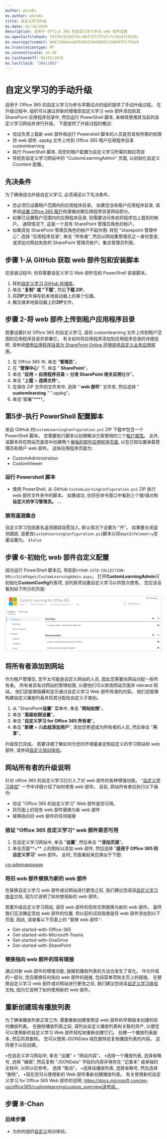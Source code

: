 ```yaml
---
author: pkrebs
ms.author: pkrebs
title: 自定义学习升级
ms.date: 02/10/2019
description: 适用于 Office 365 的自定义学习手动 web 部件设置
ms.openlocfilehash: f9729c922b374cc6b775737fa7c7c76a4719534c
ms.sourcegitcommit: b6617bbbaee0784d6216e96052c2469f97cf51e9
ms.translationtype: MT
ms.contentlocale: zh-CN
ms.lasthandoff: 03/05/2019
ms.locfileid: "30411892"
---
```

# <a name="manual-upgrade-for-custom-learning"></a>自定义学习的手动升级

适用于 Office 365 的自定义学习为参与早期试点的组织提供了手动升级过程。 在升级过程中, 组织可以通过将新的增强型自定义学习 web 部件添加到其 SharePoint 应用程序目录中, 然后运行 PowerShell 脚本, 来继续使用其当前的自定义学习网站并进行升级。 下面提供了升级过程的概述: 

- 验证负责上载新 web 部件和运行 Powershell 脚本的人员是否具有所需的权限
- 将 web 部件 .sppkg 文件上传到 Office 365 租户应用程序目录 customlearning
- 执行 PowerShell 脚本, 将您的租户配置为自定义学习所需的相应项目
- 导航到自定义学习网站中的 "CustomLearningAdmin" 页面, 以初始化自定义 Ccontent 配置。

## <a name="prerequisites"></a>先决条件
为了确保成功升级自定义学习, 必须满足以下先决条件。 

- 您必须已设置租户范围内的应用程序目录。 如果您没有租户应用程序目录, 请参阅[设置 Office 365 租户](https://docs.microsoft.com/en-us/sharepoint/dev/spfx/set-up-your-developer-tenant#create-app-catalog-site)和遵循创建应用程序目录网站部分。 
- 如果已设置租户范围内的应用程序目录, 则需要访问有权将程序包上载到的帐户。 通常情况下, 这是一个具有 SharePoint 管理员角色的帐户。 
- 如果具有 SharePoint 管理员角色的帐户不起作用: 转到 "sharepoint 管理中心", 选择 "应用程序目录", 单击 "所有者", 然后以网站集管理员之一身份登录, 或添加对网站失败的 SharePoint 管理员帐户。集合管理员列表。 

## <a name="step-1---get-the-web-part-package-and-setup-script-from-github"></a>步骤 1-从 GitHub 获取 web 部件包和安装脚本
在安装过程中, 你将需要自定义学习 Web 部件包和 PowerShell 安装脚本。

1. 转到[自定义学习 GitHub 存储库](https://github.com/pnp/custom-learning-office-365)。
2. 单击 "**复制" 或 "下载**", 然后**下载 ZIP**。   
3. 将**ZIP**文件保存到本地驱动器上的某个位置。
4. 解压缩本地驱动器上的**ZIP**文件。

## <a name="step-2---upload-the-web-part-to-the-tenant-app-catalog"></a>步骤 2-将 web 部件上传到租户应用程序目录
若要设置针对 Office 365 的自定义学习, 请将 customlearning 文件上传到租户范围的应用程序目录并部署它。 有关如何将应用程序添加到应用程序目录的详细说明, 请参阅[使用应用程序目录为 SharePoint Online 环境提供自定义业务应用程序](https://docs.microsoft.com/en-us/sharepoint/use-app-catalog)。

1. 在 Office 365 中, 单击 "**管理员**"。
2. 在 "**管理中心**" 下, 单击 " **SharePoint**"。
3. 单击 "**应用** > **应用程序目录** > **分发 SharePoint 相关应用**程序"。
4. 单击 "**上载** > **选择文件**"。
5. 在保存 ZIP 文件的文件夹中, 选择 " **web 部件**" 文件夹, 然后选择 " **customlearning** " ".sppkg"。
6. 单击“部署”****。

## <a name="step-5--execute-powershell-configuration-script"></a>第5步-执行 PowerShell 配置脚本
来自 GitHub 的`CustomLearningConfiguration.ps1` ZIP 下载中包含一个 PowerShell 脚本。 您需要执行脚本以创建解决方案使用的三个[租户属性](https://docs.microsoft.com/en-us/sharepoint/dev/spfx/tenant-properties)。 此外, 该脚本将在网站页面库中创建两个[单独的部件应用程序页面](https://docs.microsoft.com/en-us/sharepoint/dev/spfx/web-parts/single-part-app-pages), 以在已知位置承载管理员和用户 web 部件。 这些应用程序页面为:

- CustomAdministration
- CustomViewer

### <a name="to-run-the-powershell-script"></a>运行 Powershell 脚本
- 使用 PowerShell, 从 GitHub `CustomLearningConfiguration.ps1` ZIP 执行 web 部件文件夹中的脚本。 如果成功, 你将在命令窗口中看到三个键/值对和**自定义的学习管理员。 ...**

### <a name="disabling-telemetry-collection"></a>禁用遥测集合
自定义学习包括匿名遥测跟踪自愿加入, 默认情况下设置为 "开"。 如果要关闭遥测跟踪, 请更改`CustomlearningConfiguration.ps1`脚本以将`$optInTelemetry`变量设置为。 `$false`

## <a name="step-6---initialize-web-part-custom-configuration"></a>步骤 6-初始化 web 部件自定义配置
成功运行 PowerShell 脚本后, 导航到`<YOUR-SITE-COLLECTION-URL>/SitePages/CustomLearningAdmin.aspx`。 打开**CustomLearningAdmin**可初始化**CustomConfig**列表项, 该列表项设置自定义学习以供首次使用。 您应该会看到如下所示的页面:

![cg-adminapppage](media/cg-adminapppage.png)

## <a name="add-owners-to-site"></a>将所有者添加到网站
作为租户管理员, 您不太可能是自定义网站的人员, 因此您需要向网站分配一些所有者。 所有者具有对网站的管理权限, 以便他们可以修改网站页面并 rebrand 网站。 他们还能够隐藏和显示通过自定义学习 Web 部件传递的内容。 他们还能够构建自定义播放列表并将其分配给自定义子类别。  

1. 从 "SharePoint**设置**" 菜单中, 单击 "**网站权限**"。
2. 单击 "**高级权限设置**"。
3. 单击 "**自定义学习 for Office 365 所有者**"。
4. 单击 "**新建** > 向**此组添加用户**", 添加您希望成为所有者的人员, 然后单击 "**共享**"。

升级现已完成。 若要详细了解如何为您的环境量身定制自定义的学习网站和 web 部件, 请参阅[自定义培训体验](custom_overview.md)。

## <a name="upgrade-instructions-for-site-owners"></a>网站所有者的升级说明
针对 office 365 的自定义学习已引入了对 web 部件的各种增强功能。 "[自定义学习体验](custom_overview.md)" 一节中详细介绍了如何使用 web 部件。 目前, 网站所有者应执行以下操作:  

- 验证 "Office 365 的自定义学习" Web 部件是否可用。 
- 将页面上的现有 web 部件替换为新 web 部件
- 替换指向旧 web 部件的任何链接

### <a name="verify-the-custom-learning-for-office-365-web-part-is-available"></a>验证 "Office 365 自定义学习" web 部件是否可用
1.  在自定义学习网站中, 单击 "**设置**", 然后单击 "***添加页面**"。
2.  单击页面**+** 上的图标以添加 web 部件, 然后选择 "**适用于 Office 365 的自定义学习**" web 部件。 此时, 页面看起来应类似于下图:

[cg-adminapppage](media/cg-adminapppage.png)
 
### <a name="replace-the-old-web-part-with-the-new-web-part"></a>将旧 web 部件替换为新的 web 部件
在替换自定义学习 web 部件或对网站进行更改之前, 我们建议您阅读[自定义学习体验](custom_overview.md)文档, 因为它说明了如何使用新的 web 部件。 

若要升级自定义学习网站, 请将 web 部件的现有实例替换为新的 web 部件。 虽然我们无法确定添加 web 部件的位置, 但以前的试验指南是将 web 部件添加到以下页面, 因此, 请查看以下页面上的 "替换 web 部件":

- Get-started-with-Office-365
- Get-started-with-Microsoft-Teams
- Get-started-with-OneDrive
- Get-started-with-SharePoint

### <a name="replace-existing-links-to-the-web-part"></a>替换指向 web 部件的现有链接
通过对新 web 部件的增强功能, 链接到播放列表的方法也发生了变化。 作为升级的一部分, 您应替换任何指向 web 部件的链接, 包括菜单项和主页上的链接。 在替换自定义学习 web 部件或对网站进行更改之前, 我们建议您阅读[自定义学习体验](custom_overview.md)文档, 因为它说明了如何使用新的 web 部件。 

## <a name="recreate-existing-playlists"></a>重新创建现有播放列表 
为了确保播放列表正常工作, 需要重新创建使用该 web 部件的早期版本创建的任何播放列表。 在删除播放列表之前, 请列出自定义播放列表和关联的资产, 以便您可以使用新的自定义学习 Web 部件轻松地重新创建它们。 创建一个播放列表副本, 然后将其删除。 您可以使用 JSONData 域在删除前复制播放列表的内容。 这将便于以后创建。


•在自定义学习网站中, 单击 "设置" > "网站内容"。 •选择一个播放列表, 选择省略号, 选择 "编辑", 然后复制 "JSONData" 字段的内容并保存在 "记事本" 或单独的文档中, 以供以后参考。 选择 "取消"。
•选择该播放列表, 选择省略号, 然后选择 "删除"。
•现在您可以使用新的 Web 部件重新创建播放列表。
有关使用新的自定义学习 for Office 365 Web 部件的说明, https://docs.microsoft.com/en-us/office365/customlearning/custom_overview请参阅。

## <a name="step-8---chan"></a>步骤 8-Chan

### <a name="next-steps"></a>后续步骤
- 为你的组织[自定义](custom_overview.md)培训体验。


